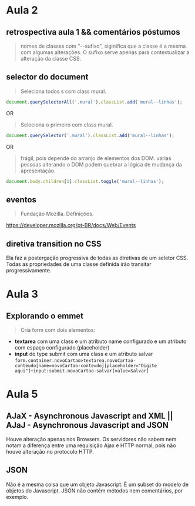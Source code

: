 # Aula 2

## retrospectiva aula 1 && comentários póstumos

> nomes de classes com "--sufixo", siginifica que a classe é a mesma com algumas alterações.
> O sufixo serve apenas para contextualizar a alteração da classe CSS.

## selector do document

> Seleciona todos <element>s com class mural.
```javascript
document.querySelectorAll('.mural').classList.add('mural--linhas');
```

OR

> Seleciona o primeiro <element> com class mural.
```javascript
document.querySelector('.mural').classList.add('mural--linhas');
```

OR

> frágil, pois depende do arranjo de elementos dos DOM.
> várias pessoas alterando o DOM podem quebrar a lógica de mudança da apresentação.
```javascript 
document.body.children[1].classList.toggle('mural--linhas');
```

## eventos

> Fundação Mozilla. Definições.

https://developer.mozilla.org/pt-BR/docs/Web/Events

## diretiva transition no CSS

Ela faz a postergação progressiva de todas as diretivas de um seletor CSS. Todas as propriedades de uma classe definida irão transitar progressivamente.

# Aula 3

## Explorando o emmet

> Cria form com dois elementos:
- **textarea** com uma class e um atributo name configurado e um atributo com espaço configurado (placeholder)
- **input** do type submit com uma class e um atributo salvar
`form.container.novoCartao>textarea.novoCartao-conteudo[name=novoCartao-conteudo][placeholder="Digite aqui"]+input:submit.novoCartao-salvar[value=Salvar]`

# Aula 5

## AJaX - Asynchronous Javascript and XML || AJaJ - Asynchronous Javascript and JSON
Houve alteração apenas nos Browsers. Os servidores não sabem nem notam a diferença entre uma requisição Ajax e HTTP normal, pois não houve alteração no protocolo HTTP.

## JSON
Não é a mesma coisa que um objeto Javascript. É um subset do modelo de objetos do Javascript.
JSON não contém métodos nem comentários, por exemplo.